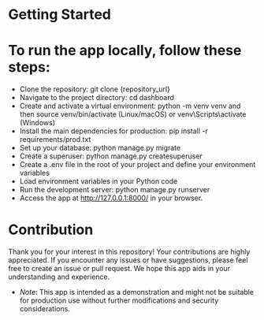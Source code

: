 # Getting Started
# To run the app locally, follow these steps:

- Clone the repository: git clone {repository_url}
- Navigate to the project directory: cd dashboard
- Create and activate a virtual environment: python -m venv venv and then source venv/bin/activate (Linux/macOS) or venv\Scripts\activate (Windows)
- Install the main dependencies for production: pip install -r requirements/prod.txt
- Set up your database: python manage.py migrate
- Create a superuser: python manage.py createsuperuser
- Create a .env file in the root of your project and define your environment variables
- Load environment variables in your Python code
- Run the development server: python manage.py runserver
- Access the app at http://127.0.0.1:8000/ in your browser.
# **Contribution**
Thank you for your interest in this repository! Your contributions are highly appreciated. If you encounter any issues or have suggestions, please feel free to create an issue or pull request. We hope this app aids in your understanding and experience.

- _Note_: This app is intended as a demonstration and might not be suitable for production use without further modifications and security considerations.
